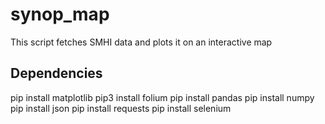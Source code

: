 # synop_map

This script fetches SMHI data and plots it on an interactive map

## Dependencies
pip install matplotlib
pip3 install folium
pip install pandas
pip install numpy
pip install json 
pip install requests 
pip install selenium
